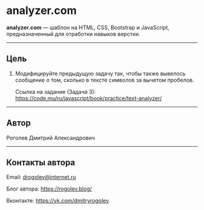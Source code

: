 # analyzer.com

**analyzer.com** &mdash; шаблон на HTML, CSS, Bootstrap и JavaScript, предназначенный для отработки навыков верстки.

---

## Цель

1. Модифицируйте предыдущую задачу так, чтобы также вывелось сообщение о том, сколько в тексте символов за вычетом пробелов.

    Ссылка на задание (Задача 3): 
    https://code.mu/ru/javascript/book/practice/text-analyzer/

---

## Автор

Роголев Дмитрий Александрович

---

## Контакты автора

Email: drogolev@internet.ru

Блог автора: https://rogolev.blog/

Вконтакте: https://vk.com/dmitryrogolev
